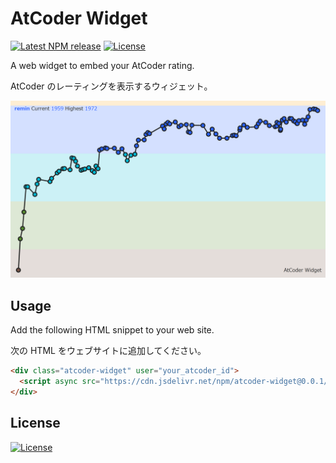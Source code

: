 # AtCoder Widget

[![Latest NPM release][npm-badge]][npm-badge-url]
[![License][license-badge]][license-badge-url]

A web widget to embed your AtCoder rating.

AtCoder のレーティングを表示するウィジェット。

![atcoder-widget](image.png)

## Usage

Add the following HTML snippet to your web site.

次の HTML をウェブサイトに追加してください。

```html
<div class="atcoder-widget" user="your_atcoder_id">
  <script async src="https://cdn.jsdelivr.net/npm/atcoder-widget@0.0.1/dist/widget.js"></script>
</div>
```

## License

[![License][license-badge]][license-badge-url]

[npm-badge]: https://img.shields.io/npm/v/atcoder-widget.svg
[npm-badge-url]: https://www.npmjs.com/package/atcoder-widget
[license-badge]: https://img.shields.io/github/license/rdrgn/atcoder-widget
[license-badge-url]: ./LICENSE

